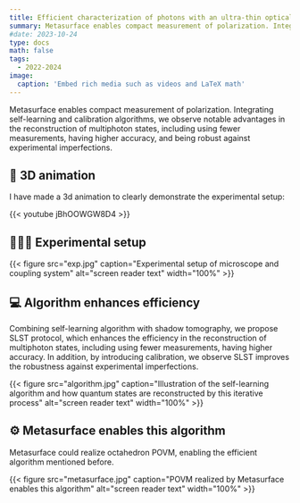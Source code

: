 ```yaml
---
title: Efficient characterization of photons with an ultra-thin optical device
summary: Metasurface enables compact measurement of polarization. Integrating self-learning and calibration algorithms, we observe notable advantages in the reconstruction of multiphoton states, including requiring fewer measurements, achieving higher accuracy, and demonstrating robustness to experimental imperfections. 
#date: 2023-10-24
type: docs
math: false
tags:
  - 2022-2024
image:
  caption: 'Embed rich media such as videos and LaTeX math'
---
```


Metasurface enables compact measurement of polarization. Integrating self-learning and calibration algorithms, we observe notable advantages in the reconstruction of multiphoton states, including using fewer measurements, having higher accuracy, and being robust against experimental imperfections. 


## 🎥 3D animation

I have made a 3d animation to clearly demonstrate the experimental setup:

{{< youtube jBhOOWGW8D4 >}}


## 🧑🏻‍🔧️ Experimental setup

{{< figure src="exp.jpg" caption="Experimental setup of microscope and coupling system" alt="screen reader text" width="100%" >}}

## 💻 Algorithm enhances efficiency

Combining self-learning algorithm with shadow tomography, we propose SLST protocol, which enhances the efficiency in the reconstruction of multiphoton states, including using fewer measurements, having higher accuracy. In addition, by introducing calibration, we observe SLST improves the robustness against experimental imperfections.

{{< figure src="algorithm.jpg" caption="Illustration of the self-learning algorithm and how quantum states are reconstructed by this iterative process" alt="screen reader text" width="100%" >}}



## ⚙️ Metasurface enables this algorithm

Metasurface could realize octahedron POVM, enabling the efficient algorithm mentioned before.

{{< figure src="metasurface.jpg" caption="POVM realized by Metasurface enables this algorithm" alt="screen reader text" width="100%" >}}
